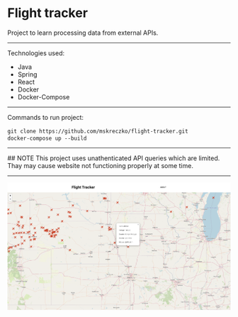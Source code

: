 # Flight tracker

Project to learn processing data from external APIs.
<hr>

Technologies used:
  - Java
  - Spring
  - React
  - Docker
  - Docker-Compose

<hr>

Commands to run project:
```
git clone https://github.com/mskreczko/flight-tracker.git
docker-compose up --build
```

<hr>
## NOTE
This project uses unathenticated API queries which are limited. Thay may cause website not functioning properly at some time.

<hr>

![Main](https://github.com/mskreczko/flight-tracker/blob/main/images/main.png?raw=true)
